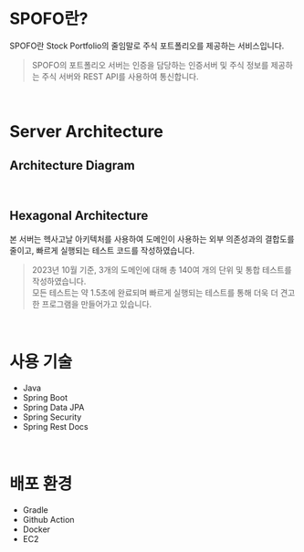 # SPOFO란?

SPOFO란 Stock Portfolio의 줄임말로 주식 포트폴리오를 제공하는 서비스입니다.

> SPOFO의 포트폴리오 서버는 인증을 담당하는 인증서버 및 주식 정보를 제공하는 주식 서버와 REST API를 사용하여 통신합니다.

<br>

# Server Architecture

## Architecture Diagram

<br>

## Hexagonal Architecture

본 서버는 헥사고날 아키텍처를 사용하여 도메인이 사용하는 외부 의존성과의 결합도를 줄이고, 빠르게 실행되는 테스트 코드를 작성하였습니다.

> 2023년 10월 기준, 3개의 도메인에 대해 총 140여 개의 단위 및 통합 테스트를 작성하였습니다. <br>
> 모든 테스트는 약 1.5초에 완료되며 빠르게 실행되는 테스트를 통해 더욱 더 견고한 프로그램을 만들어가고 있습니다.

<br>

# 사용 기술

- Java
- Spring Boot
- Spring Data JPA
- Spring Security
- Spring Rest Docs

<br>

# 배포 환경

- Gradle
- Github Action
- Docker
- EC2
